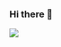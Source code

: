### Hi there 👋

<a href="https://jiinhong.github.io" target="_blank"><img src="https://img.shields.io/badge/222222?style=flat-square&logo=Android&logoColor=white"/></a>


<!--
**JiinHong/JiinHong** is a ✨ _special_ ✨ repository because its `README.md` (this file) appears on your GitHub profile.

Here are some ideas to get you started:

- 🔭 I’m currently working on ...
- 🌱 I’m currently learning ...
- 👯 I’m looking to collaborate on ...
- 🤔 I’m looking for help with ...
- 💬 Ask me about ...
- 📫 How to reach me: ...
- 😄 Pronouns: ...
- ⚡ Fun fact: ...
-->
